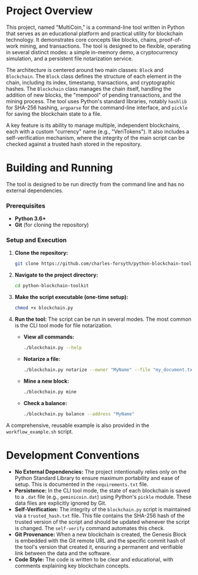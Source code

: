 # Project Overview

This project, named "MultiCoin," is a command-line tool written in Python that serves as an educational platform and practical utility for blockchain technology. It demonstrates core concepts like blocks, chains, proof-of-work mining, and transactions. The tool is designed to be flexible, operating in several distinct modes: a simple in-memory demo, a cryptocurrency simulation, and a persistent file notarization service.

The architecture is centered around two main classes: `Block` and `Blockchain`. The `Block` class defines the structure of each element in the chain, including its index, timestamp, transactions, and cryptographic hashes. The `Blockchain` class manages the chain itself, handling the addition of new blocks, the "mempool" of pending transactions, and the mining process. The tool uses Python's standard libraries, notably `hashlib` for SHA-256 hashing, `argparse` for the command-line interface, and `pickle` for saving the blockchain state to a file.

A key feature is its ability to manage multiple, independent blockchains, each with a custom "currency" name (e.g., "VeriTokens"). It also includes a self-verification mechanism, where the integrity of the main script can be checked against a trusted hash stored in the repository.

# Building and Running

The tool is designed to be run directly from the command line and has no external dependencies.

### Prerequisites
*   **Python 3.6+**
*   **Git** (for cloning the repository)

### Setup and Execution

1.  **Clone the repository:**
    ```bash
    git clone https://github.com/charles-forsyth/python-blockchain-toolkit.git
    ```
2.  **Navigate to the project directory:**
    ```bash
    cd python-blockchain-toolkit
    ```
3.  **Make the script executable (one-time setup):**
    ```bash
    chmod +x blockchain.py
    ```
4.  **Run the tool:**
    The script can be run in several modes. The most common is the CLI tool mode for file notarization.

    *   **View all commands:**
        ```bash
        ./blockchain.py --help
        ```
    *   **Notarize a file:**
        ```bash
        ./blockchain.py notarize --owner "MyName" --file "my_document.txt"
        ```
    *   **Mine a new block:**
        ```bash
        ./blockchain.py mine
        ```
    *   **Check a balance:**
        ```bash
        ./blockchain.py balance --address "MyName"
        ```

A comprehensive, reusable example is also provided in the `workflow_example.sh` script.

# Development Conventions

*   **No External Dependencies:** The project intentionally relies only on the Python Standard Library to ensure maximum portability and ease of setup. This is documented in the `requirements.txt` file.
*   **Persistence:** In the CLI tool mode, the state of each blockchain is saved to a `.dat` file (e.g., `geminicoin.dat`) using Python's `pickle` module. These data files are explicitly ignored by Git.
*   **Self-Verification:** The integrity of the `blockchain.py` script is maintained via a `trusted_hash.txt` file. This file contains the SHA-256 hash of the trusted version of the script and should be updated whenever the script is changed. The `self-verify` command automates this check.
*   **Git Provenance:** When a new blockchain is created, the Genesis Block is embedded with the Git remote URL and the specific commit hash of the tool's version that created it, ensuring a permanent and verifiable link between the data and the software.
*   **Code Style:** The code is written to be clear and educational, with comments explaining key blockchain concepts.
